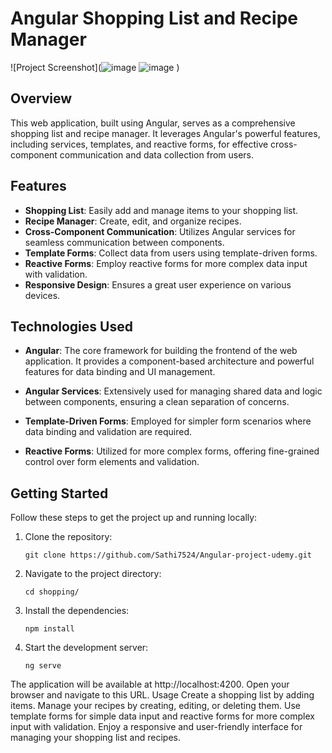 # Angular Shopping List and Recipe Manager

![Project Screenshot](![image](https://github.com/Sathi7524/Angular-project-udemy/assets/75976657/215ac04e-0305-4aa6-8d14-765846ea41f5)
![image](https://github.com/Sathi7524/Angular-project-udemy/assets/75976657/32b5f301-c863-40f8-947d-6966757ee066)
)

## Overview

This web application, built using Angular, serves as a comprehensive shopping list and recipe manager. It leverages Angular's powerful features, including services, templates, and reactive forms, for effective cross-component communication and data collection from users.

## Features

- **Shopping List**: Easily add and manage items to your shopping list.
- **Recipe Manager**: Create, edit, and organize recipes.
- **Cross-Component Communication**: Utilizes Angular services for seamless communication between components.
- **Template Forms**: Collect data from users using template-driven forms.
- **Reactive Forms**: Employ reactive forms for more complex data input with validation.
- **Responsive Design**: Ensures a great user experience on various devices.

## Technologies Used

- **Angular**: The core framework for building the frontend of the web application. It provides a component-based architecture and powerful features for data binding and UI management.

- **Angular Services**: Extensively used for managing shared data and logic between components, ensuring a clean separation of concerns.

- **Template-Driven Forms**: Employed for simpler form scenarios where data binding and validation are required.

- **Reactive Forms**: Utilized for more complex forms, offering fine-grained control over form elements and validation.

## Getting Started

Follow these steps to get the project up and running locally:

1. Clone the repository:

   ```shell
   git clone https://github.com/Sathi7524/Angular-project-udemy.git
2. Navigate to the project directory:
   ```shell
   cd shopping/
4. Install the dependencies:
     ```shell
     npm install
5. Start the development server:
      ```shell
      ng serve
The application will be available at http://localhost:4200. Open your browser and navigate to this URL.
Usage
Create a shopping list by adding items.
Manage your recipes by creating, editing, or deleting them.
Use template forms for simple data input and reactive forms for more complex input with validation.
Enjoy a responsive and user-friendly interface for managing your shopping list and recipes.
